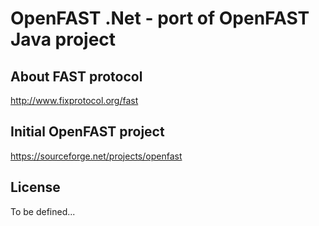 OpenFAST .Net - port of OpenFAST Java project
=============================================

About FAST protocol
-------------------
http://www.fixprotocol.org/fast

Initial OpenFAST project
------------------------
https://sourceforge.net/projects/openfast

License
-------
To be defined...
